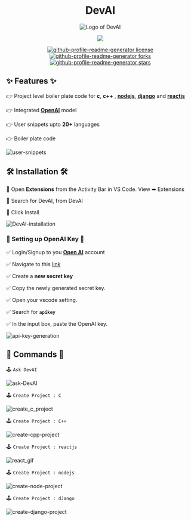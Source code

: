 <p>
    <h1 align="center">DevAI</h1>
    <p align="center">
        <img
             src="https://github.com/Rajendrakhanal/DevAI/assets/95162952/976c6f0a-23ac-499b-a0ae-cdd133940953"
             alt="Logo of DevAI"
         />
</p>

<p align="center">
    <a href="#">
    <img
        src="https://img.shields.io/static/v1?logo=visualstudiocode&label=&message=Open%20in%20Visual%20Studio%20Code&labelColor=2c2c32&color=007acc&logoColor=007acc"
    />
    </a>
</p>

<p align="center">
    <a
    href="https://github.com/Rajendrakhanal/DevAI/blob/master/LICENSE"
    target="blank"
    >
    <img
        src="https://img.shields.io/github/license/Rajendrakhanal/DevAI?style=for-the-badge&logo=appveyor"
        alt="github-profile-readme-generator license"
    />
    </a>
    <a href="https://github.com/Rajendrakhanal/DevAI/fork" target="blank">
    <img
        src="https://img.shields.io/github/forks/Rajendrakhanal/DevAI?style=for-the-badge&logo=appveyor"
        alt="github-profile-readme-generator forks"
    />
    </a>
    <a
    href="https://github.com/Rajendrakhanal/DevAI/stargazers"
    target="blank"
    >
    <img
        src="https://img.shields.io/github/stars/Rajendrakhanal/DevAI?style=for-the-badge&logo=appveyor"
        alt="github-profile-readme-generator stars"
    />
    </a>
</p>

## ✨ Features ✨

👉 Project level boiler plate code for **c**, **c++** , [**nodejs**](https://nodejs.org/en/), [**django**](https://www.djangoproject.com) and [**reactjs**](https://reactjs.org)

👉 Integrated [**OpenAI**](https://beta.openai.com) model

👉 User snippets upto **20+** languages

👉 Boiler plate code

   ![user-snippets](https://user-images.githubusercontent.com/83917129/212456995-33c81426-3726-48c3-8ce9-a2cdde2aa665.gif)


## 🛠️ Installation 🛠️

🔧 Open **Extensions** from the Activity Bar in VS Code. View ➡ Extensions

🔧 Search for DevAI, from DevAI

🔧 Click Install

   ![DevAI-installation](https://user-images.githubusercontent.com/83917129/212457402-ff0f49f2-212d-47cd-8f49-68582da486b7.gif)


### 🧠 Setting up OpenAI Key 🧠

✅ Login/Signup to you [**Open AI**](https://beta.openai.com) account
 
✅ Navigate to this [link](https://beta.openai.com/account/api-keys)
 
✅ Create a **new secret key**

✅ Copy the newly generated secret key.
 
✅ Open your vscode setting.
 
✅ Search for **`apikey`**

✅ In the input box, paste the OpenAI key.


   ![api-key-generation](https://user-images.githubusercontent.com/83917129/212457215-ca1e0be8-cc76-44d0-98b8-79f547292f9e.gif)


## 🤖 Commands 🤖

🕹️ `Ask DevAI`

   ![ask-DevAI](https://user-images.githubusercontent.com/83917129/212448384-97dd5442-dc46-49ec-ac3a-29fb460ba7ed.gif)

🕹️ `Create Project : C`
 
   ![create_c_project](https://user-images.githubusercontent.com/83917129/212449014-e65ac931-718b-4979-9bfa-607f4d2f9f4a.gif)
    
🕹️ `Create Project : C++`

   ![create-cpp-project](https://user-images.githubusercontent.com/83917129/212457824-b9558202-a313-4911-b7d8-2faf28f0f629.gif)


🕹️ `Create Project : reactjs`

   ![react_gif](https://user-images.githubusercontent.com/83917129/212457577-830b9d6d-ace9-4d7a-a3fe-c26c2ec798f9.gif)


🕹️ `Create Project : nodejs`

   ![create-node-project](https://user-images.githubusercontent.com/83917129/212448400-3c47da58-adcb-4036-91bb-dc38b51a60ee.gif)

🕹️ `Create Project : dJango`

   ![create-django-project](https://user-images.githubusercontent.com/83917129/212448542-e0809ed0-c0aa-47c5-a339-ffa3843a58a9.gif)


